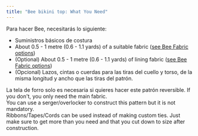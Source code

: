```yaml
---
title: "Bee bikini top: What You Need"
---
```


Para hacer Bee, necesitarás lo siguiente:

- Suministros básicos de costura
- About 0.5 - 1 metre (0.6 - 1.1 yards) of a suitable fabric ([see Bee Fabric options](/docs/patterns/bee/fabric/))
- (Optional) About 0.5 - 1 metre (0.6 - 1.1 yards) of lining fabric ([see Bee Fabric options](/docs/patterns/bee/fabric/))
- (Opcional) Lazos, cintas o cuerdas para las tiras del cuello y torso, de la misma longitud y ancho que las tiras del patrón.

<Note>

La tela de forro solo es necesaria si quieres hacer este patrón reversible. If you don't, you only need the main fabric.  
You can use a serger/overlocker to construct this pattern but it is not mandatory.  
Ribbons/Tapes/Cords can be used instead of making custom ties. Just make sure to get more than you need and that you cut down to size after construction.

</Note>
